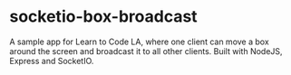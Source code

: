 # socketio-box-broadcast
A sample app for Learn to Code LA, where one client can move a box around the screen and broadcast it to all other clients. Built with NodeJS, Express and SocketIO.
